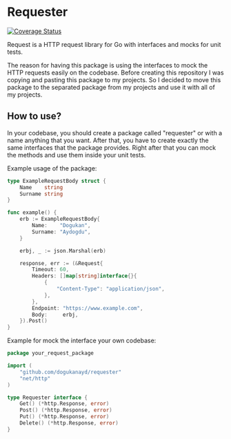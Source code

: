 # Requester

[![Coverage Status](https://coveralls.io/repos/github/dogukanayd/requester/badge.svg?branch=main)](https://coveralls.io/github/dogukanayd/requester?branch=main)

Request is a HTTP request library for Go with interfaces and mocks for unit tests.


The reason for having this package is using the interfaces to mock the HTTP requests easily on the codebase. Before
creating this repository I was copying and pasting this package to my projects. So I decided to move this package to the
separated package from my projects and use it with all of my projects.

## How to use?

In your codebase, you should create a package called "requester" or with a name anything that you want. After that, you 
have to create exactly the same interfaces that the package provides. Right after that you can mock the methods and 
use them inside your unit tests.

Example usage of the package:
```go
type ExampleRequestBody struct {
	Name    string
	Surname string
}

func example() {
	erb := ExampleRequestBody{
		Name:    "Dogukan",
		Surname: "Aydogdu",
	}

	erbj, _ := json.Marshal(erb)

	response, err := (&Request{
		Timeout: 60,
		Headers: []map[string]interface{}{
			{
				"Content-Type": "application/json",
			},
		},
		Endpoint: "https://www.example.com",
		Body:     erbj,
	}).Post()
}
```

Example for mock the interface your own codebase:

```go
package your_request_package

import (
	"github.com/dogukanayd/requester"
	"net/http"
)

type Requester interface {
	Get() (*http.Response, error)
	Post() (*http.Response, error)
	Put() (*http.Response, error)
	Delete() (*http.Response, error)
}

```
